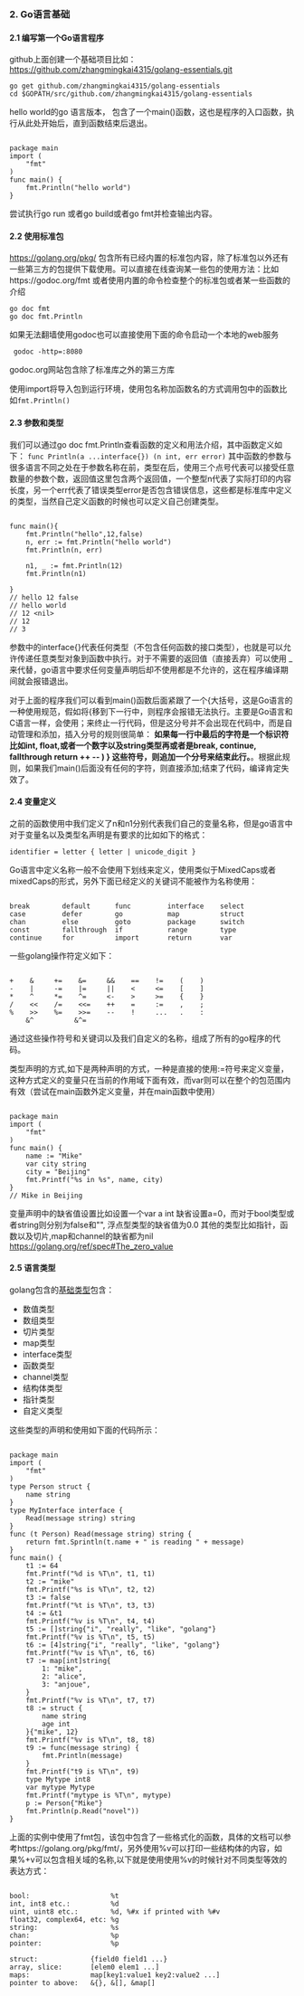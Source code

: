 
### 2. Go语言基础

#### 2.1 编写第一个Go语言程序

github上面创建一个基础项目比如：
https://github.com/zhangmingkai4315/golang-essentials.git

```shell
go get github.com/zhangmingkai4315/golang-essentials
cd $GOPATH/src/github.com/zhangmingkai4315/golang-essentials
```
hello world的go 语言版本， 包含了一个main()函数，这也是程序的入口函数，执行从此处开始后，直到函数结束后退出。

```golang

package main
import (
    "fmt"
)
func main() {
    fmt.Println("hello world")
}

```

尝试执行go run 或者go build或者go fmt并检查输出内容。


#### 2.2 使用标准包

https://golang.org/pkg/ 包含所有已经内置的标准包内容，除了标准包以外还有一些第三方的包提供下载使用。可以直接在线查询某一些包的使用方法：比如https://godoc.org/fmt
或者使用内置的命令检查整个的标准包或者某一些函数的介绍

```
go doc fmt
go doc fmt.Println
```

如果无法翻墙使用godoc也可以直接使用下面的命令启动一个本地的web服务
```
 godoc -http=:8080
```
godoc.org网站包含除了标准库之外的第三方库


使用import将导入包到运行环境，使用包名称加函数名的方式调用包中的函数比如```fmt.Println()```

#### 2.3 参数和类型

我们可以通过go doc fmt.Println查看函数的定义和用法介绍，其中函数定义如下：
```func Println(a ...interface{}) (n int, err error)``` 其中函数的参数与很多语言不同之处在于参数名称在前，类型在后，使用三个点号代表可以接受任意数量的参数个数，返回值这里包含两个返回值，一个整型n代表了实际打印的内容长度，另一个err代表了错误类型error是否包含错误信息，这些都是标准库中定义的类型，当然自己定义函数的时候也可以定义自己创建类型。


```golang

func main(){
    fmt.Println("hello",12,false)
    n, err := fmt.Println("hello world")
    fmt.Println(n, err)

    n1, _ := fmt.Println(12)
    fmt.Println(n1)

}
// hello 12 false
// hello world
// 12 <nil>
// 12
// 3
```

参数中的interface{}代表任何类型（不包含任何函数的接口类型），也就是可以允许传递任意类型对象到函数中执行。对于不需要的返回值（直接丢弃）可以使用 _ 来代替，go语言中要求任何变量声明后却不使用都是不允许的，这在程序编译期间就会报错退出。

对于上面的程序我们可以看到main()函数后面紧跟了一个{大括号，这是Go语言的一种使用规范，假如将{移到下一行中，则程序会报错无法执行。主要是Go语言和C语言一样，会使用；来终止一行代码，但是这分号并不会出现在代码中，而是自动管理和添加，插入分号的规则很简单：
**如果每一行中最后的字符是一个标识符比如int, float,或者一个数字以及string类型再或者是break, continue, fallthrough return ++ -- ) } 这些符号，则追加一个分号来结束此行。**。根据此规则，如果我们main()后面没有任何的字符，则直接添加;结束了代码，编译肯定失效了。

 
 #### 2.4 变量定义
 
 之前的函数使用中我们定义了n和n1分别代表我们自己的变量名称，但是go语言中对于变量名以及类型名声明是有要求的比如如下的格式：
 
 ```
identifier = letter { letter | unicode_digit } 
 ```

 
 Go语言中定义名称一般不会使用下划线来定义，使用类似于MixedCaps或者mixedCaps的形式，另外下面已经定义的关键词不能被作为名称使用：
 
 ```

break        default      func         interface    select
case         defer        go           map          struct
chan         else         goto         package      switch
const        fallthrough  if           range        type
continue     for          import       return       var
 ```
 
 一些golang操作符定义如下：
 
 ```
 
+    &     +=    &=     &&    ==    !=    (    )
-    |     -=    |=     ||    <     <=    [    ]
*    ^     *=    ^=     <-    >     >=    {    }
/    <<    /=    <<=    ++    =     :=    ,    ;
%    >>    %=    >>=    --    !     ...   .    :
     &^          &^=
 ```
 
通过这些操作符号和关键词以及我们自定义的名称，组成了所有的go程序的代码。

类型声明的方式,如下是两种声明的方式，一种是直接的使用:=符号来定义变量，这种方式定义的变量只在当前的作用域下面有效，而var则可以在整个的包范围内有效（尝试在main函数外定义变量，并在main函数中使用）

```golang

package main
import (
    "fmt"
)
func main() {
    name := "Mike"
    var city string
    city = "Beijing"
    fmt.Printf("%s in %s", name, city)
}
// Mike in Beijing

```

变量声明中的缺省值设置比如设置一个var a int 缺省设置a=0，而对于bool类型或者string则分别为false和"", 浮点型类型的缺省值为0.0
其他的类型比如指针，函数以及切片,map和channel的缺省都为nil
https://golang.org/ref/spec#The_zero_value


#### 2.5 语言类型


golang包含的[基础类型](https://golang.org/ref/spec#Types)包含：
- 数值类型  
- 数组类型
- 切片类型
- map类型
- interface类型
- 函数类型
- channel类型
- 结构体类型
- 指针类型
- 自定义类型

这些类型的声明和使用如下面的代码所示：

```golang

package main
import (
    "fmt"
)
type Person struct {
    name string
}
type MyInterface interface {
    Read(message string) string
}
func (t Person) Read(message string) string {
    return fmt.Sprintln(t.name + " is reading " + message)
}
func main() {
    t1 := 64
    fmt.Printf("%d is %T\n", t1, t1)
    t2 := "mike"
    fmt.Printf("%s is %T\n", t2, t2)
    t3 := false
    fmt.Printf("%t is %T\n", t3, t3)
    t4 := &t1
    fmt.Printf("%v is %T\n", t4, t4)
    t5 := []string{"i", "really", "like", "golang"}
    fmt.Printf("%v is %T\n", t5, t5)
    t6 := [4]string{"i", "really", "like", "golang"}
    fmt.Printf("%v is %T\n", t6, t6)
    t7 := map[int]string{
        1: "mike",
        2: "alice",
        3: "anjoue",
    }
    fmt.Printf("%v is %T\n", t7, t7)
    t8 := struct {
        name string
        age int
    }{"mike", 12}
    fmt.Printf("%v is %T\n", t8, t8)
    t9 := func(message string) {
        fmt.Println(message)
    }
    fmt.Printf("t9 is %T\n", t9)
    type Mytype int8
    var mytype Mytype
    fmt.Printf("mytype is %T\n", mytype)
    p := Person{"Mike"}
    fmt.Println(p.Read("novel"))
}

```

上面的实例中使用了fmt包，该包中包含了一些格式化的函数，具体的文档可以参考https://golang.org/pkg/fmt/，另外使用%v可以打印一些结构体的内容，如果%+v可以包含相关域的名称,以下就是使用使用%v的时候针对不同类型等效的表达方式：

```

bool:                    %t
int, int8 etc.:          %d
uint, uint8 etc.:        %d, %#x if printed with %#v
float32, complex64, etc: %g
string:                  %s
chan:                    %p
pointer:                 %p

struct:             {field0 field1 ...}
array, slice:       [elem0 elem1 ...]
maps:               map[key1:value1 key2:value2 ...]
pointer to above:   &{}, &[], &map[]

```


